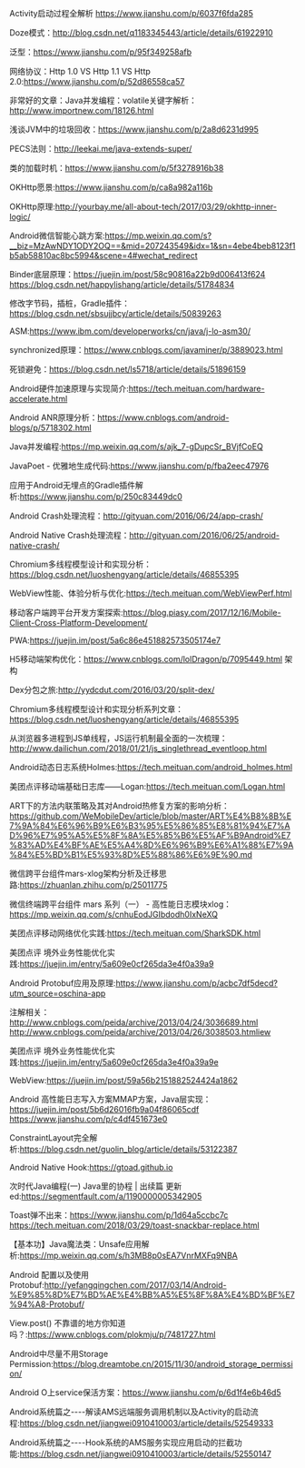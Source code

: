 Activity启动过程全解析  https://www.jianshu.com/p/6037f6fda285

Doze模式：http://blog.csdn.net/q1183345443/article/details/61922910

泛型：https://www.jianshu.com/p/95f349258afb

网络协议：Http 1.0 VS  Http 1.1  VS  Http 2.0:https://www.jianshu.com/p/52d86558ca57

非常好的文章：Java并发编程：volatile关键字解析：http://www.importnew.com/18126.html

浅谈JVM中的垃圾回收：https://www.jianshu.com/p/2a8d6231d995

PECS法则：http://leekai.me/java-extends-super/

类的加载时机：https://www.jianshu.com/p/5f3278916b38

OKHttp愿景:https://www.jianshu.com/p/ca8a982a116b

OKHttp原理:http://yourbay.me/all-about-tech/2017/03/29/okhttp-inner-logic/

Android微信智能心跳方案:https://mp.weixin.qq.com/s?__biz=MzAwNDY1ODY2OQ==&mid=207243549&idx=1&sn=4ebe4beb8123f1b5ab58810ac8bc5994&scene=4#wechat_redirect

Binder底层原理：https://juejin.im/post/58c90816a22b9d006413f624
              https://blog.csdn.net/happylishang/article/details/51784834

修改字节码，插桩，Gradle插件：https://blog.csdn.net/sbsujjbcy/article/details/50839263

ASM:https://www.ibm.com/developerworks/cn/java/j-lo-asm30/

synchronized原理：https://www.cnblogs.com/javaminer/p/3889023.html

死锁避免：https://blog.csdn.net/ls5718/article/details/51896159

Android硬件加速原理与实现简介:https://tech.meituan.com/hardware-accelerate.html

Android ANR原理分析：https://www.cnblogs.com/android-blogs/p/5718302.html

Java并发编程:https://mp.weixin.qq.com/s/ajk_7-gDupcSr_BVjfCoEQ

JavaPoet - 优雅地生成代码:https://www.jianshu.com/p/fba2eec47976

应用于Android无埋点的Gradle插件解析:https://www.jianshu.com/p/250c83449dc0

Android Crash处理流程：http://gityuan.com/2016/06/24/app-crash/

Android Native Crash处理流程：http://gityuan.com/2016/06/25/android-native-crash/

Chromium多线程模型设计和实现分析：https://blog.csdn.net/luoshengyang/article/details/46855395

WebView性能、体验分析与优化:https://tech.meituan.com/WebViewPerf.html

移动客户端跨平台开发方案探索:https://blog.piasy.com/2017/12/16/Mobile-Client-Cross-Platform-Development/


PWA:https://juejin.im/post/5a6c86e451882573505174e7

H5移动端架构优化：https://www.cnblogs.com/lolDragon/p/7095449.html
架构

Dex分包之旅:http://yydcdut.com/2016/03/20/split-dex/

Chromium多线程模型设计和实现分析系列文章：https://blog.csdn.net/luoshengyang/article/details/46855395

从浏览器多进程到JS单线程，JS运行机制最全面的一次梳理：http://www.dailichun.com/2018/01/21/js_singlethread_eventloop.html

Android动态日志系统Holmes:https://tech.meituan.com/android_holmes.html

美团点评移动端基础日志库——Logan:https://tech.meituan.com/Logan.html

ART下的方法内联策略及其对Android热修复方案的影响分析：https://github.com/WeMobileDev/article/blob/master/ART%E4%B8%8B%E7%9A%84%E6%96%B9%E6%B3%95%E5%86%85%E8%81%94%E7%AD%96%E7%95%A5%E5%8F%8A%E5%85%B6%E5%AF%B9Android%E7%83%AD%E4%BF%AE%E5%A4%8D%E6%96%B9%E6%A1%88%E7%9A%84%E5%BD%B1%E5%93%8D%E5%88%86%E6%9E%90.md

微信跨平台组件mars-xlog架构分析及迁移思路:https://zhuanlan.zhihu.com/p/25011775

微信终端跨平台组件 mars 系列（一） - 高性能日志模块xlog：https://mp.weixin.qq.com/s/cnhuEodJGIbdodh0IxNeXQ

美团点评移动网络优化实践:https://tech.meituan.com/SharkSDK.html

美团点评 境外业务性能优化实践:https://juejin.im/entry/5a609e0cf265da3e4f0a39a9

Android Protobuf应用及原理:https://www.jianshu.com/p/acbc7df5decd?utm_source=oschina-app

注解相关：http://www.cnblogs.com/peida/archive/2013/04/24/3036689.html
        http://www.cnblogs.com/peida/archive/2013/04/26/3038503.htmliew

美团点评 境外业务性能优化实践:https://juejin.im/entry/5a609e0cf265da3e4f0a39a9e

WebView:https://juejin.im/post/59a56b2151882524424a1862

Android 高性能日志写入方案MMAP方案，Java层实现：https://juejin.im/post/5b6d26016fb9a04f86065cdf
https://www.jianshu.com/p/c4df451673e0

ConstraintLayout完全解析:https://blog.csdn.net/guolin_blog/article/details/53122387

Android Native Hook:https://gtoad.github.io


次时代Java编程(一) Java里的协程 | 出续篇 更新ed:https://segmentfault.com/a/1190000005342905

Toast弹不出来：https://www.jianshu.com/p/1d64a5ccbc7c
https://tech.meituan.com/2018/03/29/toast-snackbar-replace.html

【基本功】Java魔法类：Unsafe应用解析:https://mp.weixin.qq.com/s/h3MB8p0sEA7VnrMXFq9NBA

Android 配置以及使用 Protobuf:http://yefangqingchen.com/2017/03/14/Android-%E9%85%8D%E7%BD%AE%E4%BB%A5%E5%8F%8A%E4%BD%BF%E7%94%A8-Protobuf/

View.post() 不靠谱的地方你知道吗？:https://www.cnblogs.com/plokmju/p/7481727.html

Android中尽量不用Storage Permission:https://blog.dreamtobe.cn/2015/11/30/android_storage_permission/

Android O上service保活方案：https://www.jianshu.com/p/6d1f4e6b46d5

Android系统篇之----解读AMS远端服务调用机制以及Activity的启动流程:https://blog.csdn.net/jiangwei0910410003/article/details/52549333

Android系统篇之----Hook系统的AMS服务实现应用启动的拦截功能:https://blog.csdn.net/jiangwei0910410003/article/details/52550147

